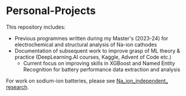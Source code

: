 # Personal-Projects

This repository includes:
* Previous programmes written during my Master's (2023-24) for electrochemical and structural analysis of Na-ion cathodes
* Documentation of subsequent work to improve grasp of ML theory & practice (DeepLearning.AI courses, Kaggle, Advent of Code etc.)
     - Current focus on improving skills in XGBoost and Named Entity Recognition for battery performance data extraction and analysis

For work on sodium-ion batteries, please see [Na_ion_independent_ research](https://github.com/harryfyjiswalker/Na_ion_independent_research).

